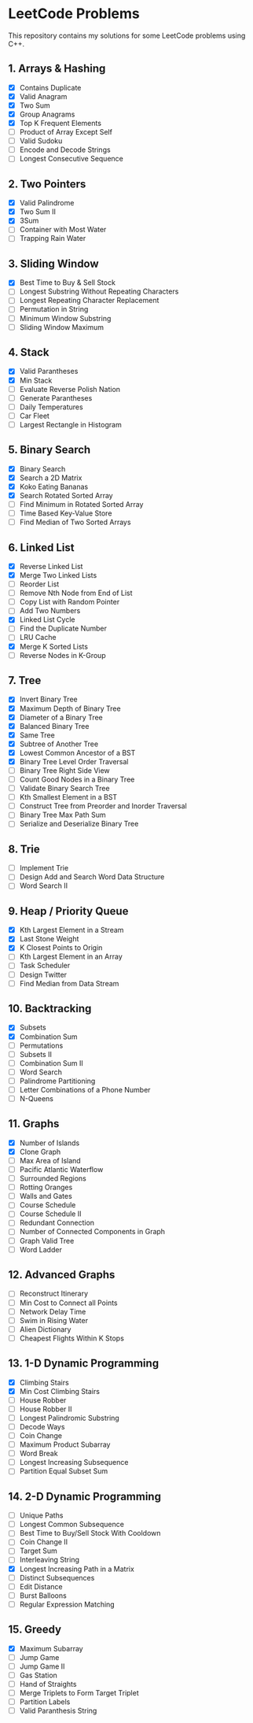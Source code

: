 # LeetCode Problems

This repository contains my solutions for some LeetCode problems using C++.

## 1. Arrays & Hashing 
- [x] Contains Duplicate
- [x] Valid Anagram
- [x] Two Sum
- [x] Group Anagrams
- [x] Top K Frequent Elements
- [ ] Product of Array Except Self
- [ ] Valid Sudoku
- [ ] Encode and Decode Strings
- [ ] Longest Consecutive Sequence

## 2. Two Pointers
- [x] Valid Palindrome
- [x] Two Sum II
- [x] 3Sum
- [ ] Container with Most Water
- [ ] Trapping Rain Water

## 3. Sliding Window
- [x] Best Time to Buy & Sell Stock
- [ ] Longest Substring Without Repeating Characters
- [ ] Longest Repeating Character Replacement
- [ ] Permutation in String
- [ ] Minimum Window Substring
- [ ] Sliding Window Maximum

## 4. Stack
- [x] Valid Parantheses
- [x] Min Stack
- [ ] Evaluate Reverse Polish Nation
- [ ] Generate Parantheses
- [ ] Daily Temperatures
- [ ] Car Fleet
- [ ] Largest Rectangle in Histogram

## 5. Binary Search
- [x] Binary Search
- [x] Search a 2D Matrix
- [x] Koko Eating Bananas
- [x] Search Rotated Sorted Array
- [ ] Find Minimum in Rotated Sorted Array
- [ ] Time Based Key-Value Store
- [ ] Find Median of Two Sorted Arrays

## 6. Linked List
- [x] Reverse Linked List
- [x] Merge Two Linked Lists
- [ ] Reorder List
- [ ] Remove Nth Node from End of List
- [ ] Copy List with Random Pointer
- [ ] Add Two Numbers
- [x] Linked List Cycle
- [ ] Find the Duplicate Number
- [ ] LRU Cache
- [x] Merge K Sorted Lists
- [ ] Reverse Nodes in K-Group

## 7. Tree
- [x] Invert Binary Tree
- [x] Maximum Depth of Binary Tree
- [x] Diameter of a Binary Tree
- [x] Balanced Binary Tree
- [x] Same Tree
- [x] Subtree of Another Tree
- [x] Lowest Common Ancestor of a BST
- [x] Binary Tree Level Order Traversal
- [ ] Binary Tree Right Side View
- [ ] Count Good Nodes in a Binary Tree
- [ ] Validate Binary Search Tree
- [ ] Kth Smallest Element in a BST
- [ ] Construct Tree from Preorder and Inorder Traversal
- [ ] Binary Tree Max Path Sum
- [ ] Serialize and Deserialize Binary Tree

## 8. Trie
- [ ] Implement Trie
- [ ] Design Add and Search Word Data Structure
- [ ] Word Search II

## 9. Heap / Priority Queue
- [x] Kth Largest Element in a Stream
- [x] Last Stone Weight
- [x] K Closest Points to Origin
- [ ] Kth Largest Element in an Array
- [ ] Task Scheduler
- [ ] Design Twitter
- [ ] Find Median from Data Stream

## 10. Backtracking
- [x] Subsets
- [x] Combination Sum
- [ ] Permutations
- [ ] Subsets II
- [ ] Combination Sum II
- [ ] Word Search
- [ ] Palindrome Partitioning
- [ ] Letter Combinations of a Phone Number
- [ ] N-Queens

## 11. Graphs
- [x] Number of Islands
- [x] Clone Graph
- [ ] Max Area of Island
- [ ] Pacific Atlantic Waterflow
- [ ] Surrounded Regions
- [ ] Rotting Oranges
- [ ] Walls and Gates
- [ ] Course Schedule
- [ ] Course Schedule II
- [ ] Redundant Connection
- [ ] Number of Connected Components in Graph
- [ ] Graph Valid Tree
- [ ] Word Ladder

## 12. Advanced Graphs
- [ ] Reconstruct Itinerary
- [ ] Min Cost to Connect all Points
- [ ] Network Delay Time
- [ ] Swim in Rising Water
- [ ] Alien Dictionary
- [ ] Cheapest Flights Within K Stops

## 13. 1-D Dynamic Programming
- [x] Climbing Stairs
- [x] Min Cost Climbing Stairs
- [ ] House Robber
- [ ] House Robber II
- [ ] Longest Palindromic Substring
- [ ] Decode Ways
- [ ] Coin Change
- [ ] Maximum Product Subarray
- [ ] Word Break
- [ ] Longest Increasing Subsequence
- [ ] Partition Equal Subset Sum

## 14. 2-D Dynamic Programming
- [ ] Unique Paths
- [ ] Longest Common Subsequence
- [ ] Best Time to Buy/Sell Stock With Cooldown
- [ ] Coin Change II
- [ ] Target Sum
- [ ] Interleaving String
- [x] Longest Increasing Path in a Matrix
- [ ] Distinct Subsequences
- [ ] Edit Distance
- [ ] Burst Balloons
- [ ] Regular Expression Matching

## 15. Greedy
- [x] Maximum Subarray
- [ ] Jump Game
- [ ] Jump Game II
- [ ] Gas Station
- [ ] Hand of Straights
- [ ] Merge Triplets to Form Target Triplet
- [ ] Partition Labels
- [ ] Valid Paranthesis String
